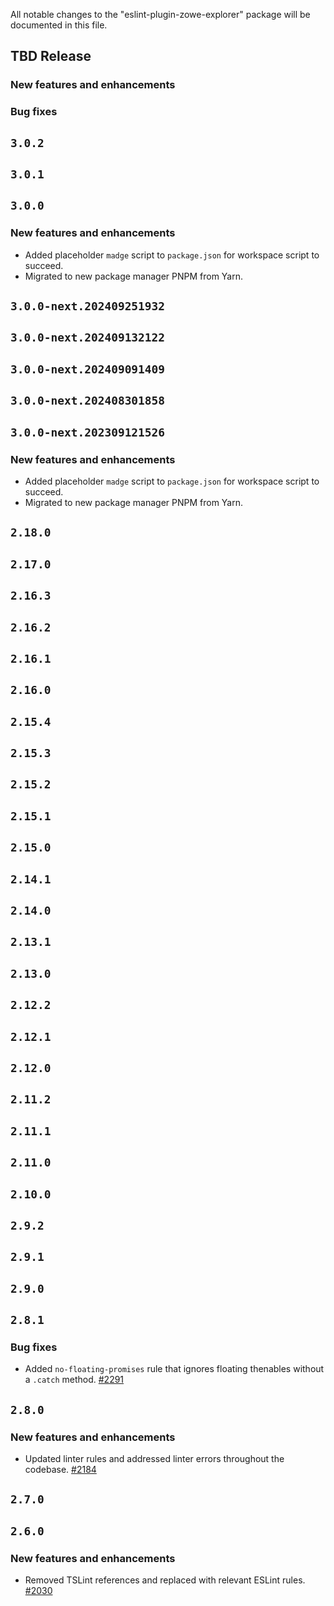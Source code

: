 All notable changes to the "eslint-plugin-zowe-explorer" package will be documented in this file.

## TBD Release

### New features and enhancements

### Bug fixes

## `3.0.2`

## `3.0.1`

## `3.0.0`

### New features and enhancements

- Added placeholder `madge` script to `package.json` for workspace script to succeed.
- Migrated to new package manager PNPM from Yarn.

## `3.0.0-next.202409251932`

## `3.0.0-next.202409132122`

## `3.0.0-next.202409091409`

## `3.0.0-next.202408301858`

## `3.0.0-next.202309121526`

### New features and enhancements

- Added placeholder `madge` script to `package.json` for workspace script to succeed.
- Migrated to new package manager PNPM from Yarn.

## `2.18.0`

## `2.17.0`

## `2.16.3`

## `2.16.2`

## `2.16.1`

## `2.16.0`

## `2.15.4`

## `2.15.3`

## `2.15.2`

## `2.15.1`

## `2.15.0`

## `2.14.1`

## `2.14.0`

## `2.13.1`

## `2.13.0`

## `2.12.2`

## `2.12.1`

## `2.12.0`

## `2.11.2`

## `2.11.1`

## `2.11.0`

## `2.10.0`

## `2.9.2`

## `2.9.1`

## `2.9.0`

## `2.8.1`

### Bug fixes

- Added `no-floating-promises` rule that ignores floating thenables without a `.catch` method. [#2291](https://github.com/zowe/vscode-extension-for-zowe/issues/2291)

## `2.8.0`

### New features and enhancements

- Updated linter rules and addressed linter errors throughout the codebase. [#2184](https://github.com/zowe/vscode-extension-for-zowe/issues/2184)

## `2.7.0`

## `2.6.0`

### New features and enhancements

- Removed TSLint references and replaced with relevant ESLint rules. [#2030](https://github.com/zowe/vscode-extension-for-zowe/issues/2030)
